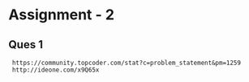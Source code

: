 # Assignment - 2
## Ques 1
	 https://community.topcoder.com/stat?c=problem_statement&pm=1259
	 http://ideone.com/x9Q65x